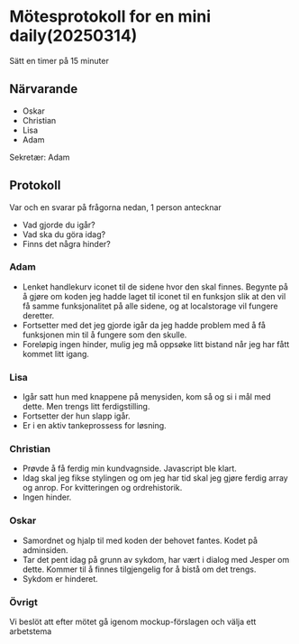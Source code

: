 # Mötesprotokoll for en mini daily(20250314) 

Sätt en timer på 15 minuter

## Närvarande

- Oskar 
- Christian
- Lisa 
- Adam 

Sekretær: Adam

## Protokoll

Var och en svarar på frågorna nedan, 1 person antecknar

- Vad gjorde du igår?
- Vad ska du göra idag?
- Finns det några hinder?

### Adam

- Lenket handlekurv iconet til de sidene hvor den skal finnes. Begynte på å gjøre om koden jeg hadde laget til iconet til en funksjon slik at den vil få samme funksjonalitet på alle sidene, og at localstorage vil fungere deretter. 
- Fortsetter med det jeg gjorde igår da jeg hadde problem med å få funksjonen min  til å fungere som den skulle. 
- Foreløpig ingen hinder, mulig jeg må oppsøke litt bistand når jeg har fått kommet litt igang. 

### Lisa

- Igår satt hun med knappene på menysiden, kom så og si i mål med dette. Men trengs litt ferdigstilling. 
- Fortsetter der hun slapp igår. 
- Er i en aktiv tankeprossess for løsning. 

### Christian

- Prøvde å få ferdig min kundvagnside. Javascript ble klart.
- Idag skal jeg fikse stylingen og om jeg har tid skal jeg gjøre ferdig array og anrop. For kvitteringen og ordrehistorik. 
- Ingen hinder. 

### Oskar

- Samordnet og hjalp til med koden der behovet fantes. Kodet på adminsiden. 
- Tar det pent idag på grunn av sykdom, har vært i dialog med Jesper om dette. Kommer til å finnes tilgjengelig for å bistå om det trengs. 
- Sykdom er hinderet.

### Övrigt

Vi beslöt att efter mötet gå igenom mockup-förslagen och välja ett arbetstema
